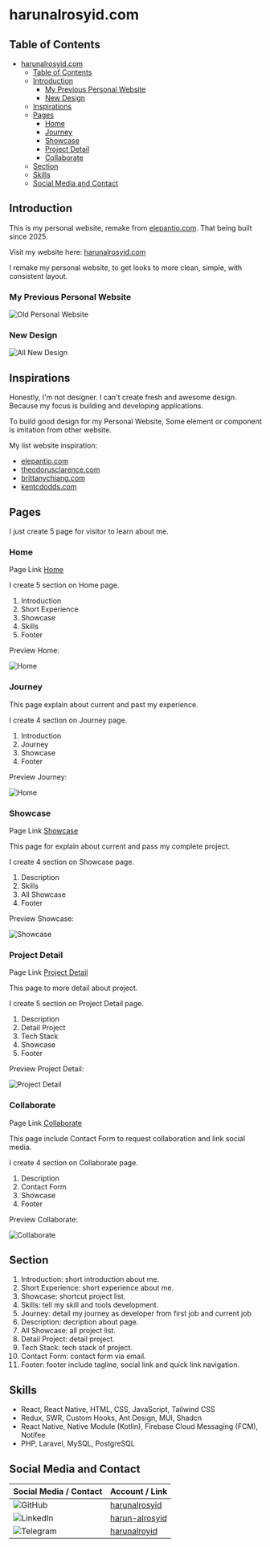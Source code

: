 # harunalrosyid.com

## Table of Contents

- [harunalrosyid.com](#harunalrosyidcom)
  - [Table of Contents](#table-of-contents)
  - [Introduction](#introduction)
    - [My Previous Personal Website](#my-previous-personal-website)
    - [New Design](#new-design)
  - [Inspirations](#inspirations)
  - [Pages](#pages)
    - [Home](#home)
    - [Journey](#journey)
    - [Showcase](#showcase)
    - [Project Detail](#project-detail)
    - [Collaborate](#collaborate)
  - [Section](#section)
  - [Skills](#skills)
  - [Social Media and Contact](#social-media-and-contact)

## Introduction

This is my personal website, remake from [elepantio.com](https://elepantio.com).
That being built since 2025.

Visit my website here: [harunalrosyid.com](https://harunalrosyid.com)

I remake my personal website, to get looks to more clean, simple, with consistent layout.

### My Previous Personal Website

![Old Personal Website](assets/pages/old-design.png)

### New Design

![All New Design](assets/pages/all-new-design.jpg)

## Inspirations

Honestly, I'm not designer. I can't create fresh and awesome design. Because my focus is building and developing applications.

To build good design for my Personal Website, Some element or component is imitation from other website.

My list website inspiration:

- [elepantio.com](https://elepantio.com)
- [theodorusclarence.com](https://theodorusclarence.com)
- [brittanychiang.com](https://brittanychiang.com)
- [kentcdodds.com](https://kentcdodds.com)

## Pages

I just create 5 page for visitor to learn about me.

### Home

Page Link [Home](https://harunalrosyid.com)

I create 5 section on Home page.

1. Introduction
2. Short Experience
3. Showcase
4. Skills
5. Footer

Preview Home:

![Home](assets/pages/home.jpg)

### Journey

This page explain about current and past my experience.

I create 4 section on Journey page.

1. Introduction
2. Journey
3. Showcase
4. Footer

Preview Journey:

![Home](assets/pages/journey.jpg)

### Showcase

Page Link [Showcase](https://harunalrosyid.com/showcase)

This page for explain about current and pass my complete project.

I create 4 section on Showcase page.

1. Description
2. Skills
3. All Showcase
4. Footer

Preview Showcase:

![Showcase](assets/pages/showcase.jpg)

### Project Detail

Page Link [Project Detail](https://harunalrosyid.com)

This page to more detail about project.

I create 5 section on Project Detail page.

1. Description
2. Detail Project
3. Tech Stack
4. Showcase
5. Footer

Preview Project Detail:

![Project Detail](assets/pages/project-detail.jpg)

### Collaborate

Page Link [Collaborate](https://harunalrosyid.com/collaborate)

This page include Contact Form to request collaboration and link social media.

I create 4 section on Collaborate page.

1. Description
2. Contact Form
3. Showcase
4. Footer

Preview Collaborate:

![Collaborate](assets/pages/collaborate.jpg)

## Section

1. Introduction: short introduction about me.
2. Short Experience: short experience about me.
3. Showcase: shortcut project list.
4. Skills: tell my skill and tools development.
5. Journey: detail my journey as developer from first job and current job
6. Description: decription about page.
7. All Showcase: all project list.
8. Detail Project: detail project.
9. Tech Stack: tech stack of project.
10. Contact Form: contact form via email.
11. Footer: footer include tagline, social link and quick link navigation.

## Skills

- React, React Native, HTML, CSS, JavaScript, Tailwind CSS
- Redux, SWR, Custom Hooks, Ant Design, MUI, Shadcn
- React Native, Native Module (Kotlin), Firebase Cloud Messaging (FCM), Notifee
- PHP, Laravel, MySQL, PostgreSQL

## Social Media and Contact

| Social Media / Contact                                                                                      | Account / Link                                                |
| :---------------------------------------------------------------------------------------------------------- | :------------------------------------------------------------ |
| ![GitHub](https://img.shields.io/badge/GitHub-100000?style=for-the-badge&logo=github&logoColor=white)       | [harunalrosyid](https://github.com/harunalrosyid)             |
| ![LinkedIn](https://img.shields.io/badge/LinkedIn-0077B5?style=for-the-badge&logo=linkedin&logoColor=white) | [harun-alrosyid](https://www.linkedin.com/in/harun-alrosyid/) |
| ![Telegram](https://img.shields.io/badge/Telegram-2CA5E0?style=for-the-badge&logo=telegram&logoColor=white) | [harunalroyid ](https://t.me/harunalroyid)                    |
